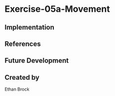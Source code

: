 # Exercise-05a-Movement


## Implementation

## References

## Future Development

## Created by
Ethan Brock
